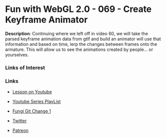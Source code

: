 # Fun with WebGL 2.0 - 069 - Create Keyframe Animator
**Description**:
Continuing where we left off in video 60, we will take the parsed keyframe animation data from gtlf and build an animator will use that information and based on time, lerp the changes between frames onto the armature. This will allow us to see the animations created by people... or yourselves.

### Links of Interest


### Links
* [Lesson on Youtube](https://youtu.be/wbYPSxXy6F8)
* [Youtube Series PlayList](https://www.youtube.com/playlist?list=PLMinhigDWz6emRKVkVIEAaePW7vtIkaIF)
* [Fungi Git Change 1](https://github.com/sketchpunk/FunWithWebGL2/commit/a311fd3be3027a58e38cd482f8ae68d48a85b9ca)

* [Twitter](https://twitter.com/SketchpunkLabs)
* [Patreon](https://www.patreon.com/sketchpunk)